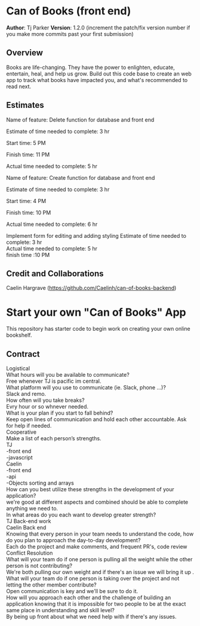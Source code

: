 # Can of Books (front end)

**Author**: Tj Parker
**Version**: 1.2.0 (increment the patch/fix version number if you make more commits past your first submission)

## Overview

Books are life-changing. They have the power to enlighten, educate, entertain, heal, and help us grow. Build out this code base to create an web app to track what books have impacted you, and what's recommended to read next.  


## Estimates

Name of feature: Delete function for database and front end  

Estimate of time needed to complete: 3 hr  

Start time: 5 PM  

Finish time: 11 PM  

Actual time needed to complete: 5 hr  

Name of feature: Create function for database and front end  

Estimate of time needed to complete: 3 hr  

Start time: 4 PM  

Finish time: 10 PM  

Actual time needed to complete: 6 hr  

Implement form for editing and adding styling
Estimate of time needed to complete: 3 hr  
Actual time needed to complete: 5 hr  
finish time :10 PM

## Credit and Collaborations

Caelin Hargrave (https://github.com/Caelinh/can-of-books-backend)

# Start your own "Can of Books" App

This repository has starter code to begin work on creating your own online bookshelf.


## Contract

Logistical  
What hours will you be available to communicate?  
Free whenever TJ is pacific im central.  
What platform will you use to communicate (ie. Slack, phone …)?  
Slack and remo.  
How often will you take breaks?  
Evry hour or so whnever needed.  
What is your plan if you start to fall behind?  
Keep open lines of communication and hold each other accountable. Ask for help if needed.  
Cooperative  
Make a list of each person’s strengths.  
TJ  
-front end  
-javascript  
Caelin  
-front end  
-api  
-Objects sorting and arrays  
How can you best utilize these strengths in the development of your application?  
we're good at different aspects and combined should be able to complete anything we need to.  
In what areas do you each want to develop greater strength?  
TJ Back-end work  
Caelin Back end  
Knowing that every person in your team needs to understand the code, how do you plan to approach the day-to-day development?  
Each do the project and make comments, and frequent PR's, code review  
Conflict Resolution  
What will your team do if one person is pulling all the weight while the other person is not contributing?  
We're both pulling our own weight and if there's an issue we will bring it up .  
What will your team do if one person is taking over the project and not letting the other member contribute?  
Open communication is key and we'll be sure to do it.  
How will you approach each other and the challenge of building an application knowing that it is impossible for two people to be at the exact same place in   understanding and skill level?  
By being up front about what we need help with if there's any issues.  
